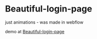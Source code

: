 # Beautiful-login-page
just animations - was made in webflow

demo at <a href="https://beautiful-login-page.netlify.app/">Beautiful-login-page</a>
